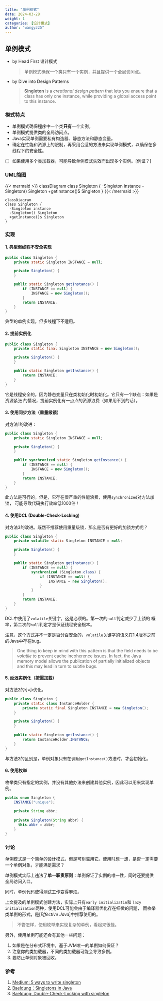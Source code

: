 ```yaml
---
title: "单例模式"
date: 2024-03-28
weight: 1
categories: [设计模式]
author: "wangy325"
---
```


## 单例模式

- by Head First 设计模式
  > 单例模式确保一个类只有一个实例，并且提供一个全局访问点。

- by Dive into Design Patterns
  > **Singleton** is a *creational design pattern* that lets you ensure
  > that a class has only one instance, while providing a global
  > access point to this instance.

<!--more-->

### 模式特点

- 单例模式确保程序中一个类**只有**一个实例。
- 单例模式提供类的全局访问点。
- Java实现单例需要私有构造器、静态方法和静态变量。
- 确定在性能和资源上的限制，再采用合适的方法来实现单例模式，以确保在多线程下的安全性。
- [ ] 如果使用多个类加载器，可能导致单例模式失效而出现多个实例。[例证？]

### UML简图

{{< mermaid >}}
classDiagram
class Singleton {
  -Singleton instance
  -Singleton() Singleton
  +getInstance()$ Singleton
}
{{< /mermaid >}}

```mermaid
classDiagram
class Singleton {
  -Singleton instance
  -Singleton() Singleton
  +getInstance()$ Singleton
}
```

### 实现

#### 1. 典型但线程不安全实现

```java
public class Singleton {
    private static Singleton INSTANCE = null;

    private Singleton() {
    }

    public static Singleton getInstance() {
        if (INSTANCE == null) {
            INSTANCE = new Singleton();
        }
        return INSTANCE;
    }
}
```

典型的单例实现，但多线程下不适用。

#### 2. 提前实例化

```java
public class Singleton {
    private static final Singleton INSTANCE = new Singleton();

    private Singleton() {
    }

    public static Singleton getInstance() {
        return INSTANCE;
    }
}
```

它是线程安全的，因为静态变量只在类初始化时初始化。它只有一个缺点：如果是资源紧张
的情况，提前实例化有一点点的资源浪费（如果用不到的话）。

#### 3. 使用同步方法（重量级锁）

对方法1的改进：

```java
public class Singleton {
    private static Singleton INSTANCE = null;

    private Singleton() {
    }

    public synchronized static Singleton getInstance() {
        if (INSTANCE == null) {
            INSTANCE = new Singleton();
        }
        return INSTANCE;
    }
}
```

此方法是可行的。但是，它存在很严重的性能浪费，使用`synchronized`对方法加锁，
可能导致代码执行效率低1000倍！

#### 4. 使用DCL (Double-Check-Locking)

对方法3的改进。既然不推荐使用重量级锁，那么是否有更好的加锁方式呢？

```java
public class Singleton {
    private volatile static Singleton INSTANCE = null;

    private Singleton() {
    }

    public static Singleton getInstance() {
        if (INSTANCE == null) {
            synchronized (Singleton.class) {
                if (INSTANCE == null) {
                    INSTANCE = new Singleton();
                }
            }
        }
        return INSTANCE;
    }
}
```

DCL中使用了`volatile`关键字，这是必须的。第一次的`null`判定减少了上锁的
概率，第二次的`null`判定才是保证线程安全根本。

注意，这个方式并不一定是百分百安全的，`volatile`关键字的语义在1.4版本之前
的Java中存在bug。

> One thing to keep in mind with this pattern is that the field
> needs to be *volatile* to prevent cache incoherence issues.
> In fact, the Java memory model allows the publication of
> partially initialized objects and this may lead in turn to
> subtle bugs.

#### 5. 延迟实例化（按需加载）

对方法2的小小优化。

```java
public class Singleton {
    private static class InstanceHolder {
        private static final Singleton INSTANCE = new Singleton();
    }

    private Singleton() {
    }
    
    public static Singleton getInstance() {
        return InstanceHolder.INSTANCE;
    }
}
```

与方法2的区别是，单例对象只有在调用`getInstance()`方法时，才会初始化。

#### 6. 使用枚举

枚举类只有指定的实例，并没有其他办法来创建其他实例，因此可以用来实现单例。

```java
public enum Singleton {
    INSTANCE("unique");
    
    private String abbr;
    
    private Singleton(String abbr) {
      this.abbr = abbr;
    }
}
```

### 讨论

单例模式是一个简单的设计模式，但是可别滥用它。使用时想一想，是否一定需要
一个单例对象，才能满足需求？

单例模式实际上违法了**单一职责原则**：单例保证了实例的唯一性，同时还要提供
全局访问入口。

同时，单例代码使得测试工作变得麻烦。

上文提及的单例模式创建方法，实际上只有`early initializatin`和
`lazy initialization`两种，使用DCL可能会由于编译器优化存在细微的问题，
而枚举类单例的形式，是[*Effective Java*]中推荐使用的。

> 不管怎样，使用枚举来实现复杂的单例，看起来很怪。

另外，使用单例可能还会有其他一些问题：

1. 如果是在分布式环境中，基于JVM唯一的单例如何保证？
2. 注意你的类加载器，不同的类加载器可能会导致多例。
3. 要防止单例对象被回收。


### 参考

1. [Medium: 5 ways to write singleton](https://sinethneranjana.medium.com/5-ways-to-write-a-singleton-and-why-you-shouldnt-1cf078562376)
2. [Baeldung：Singletons in Java](https://www.baeldung.com/java-singleton)
3. [Baeldung: Double-Check-Locking with singleton](https://www.baeldung.com/java-singleton-double-checked-locking)